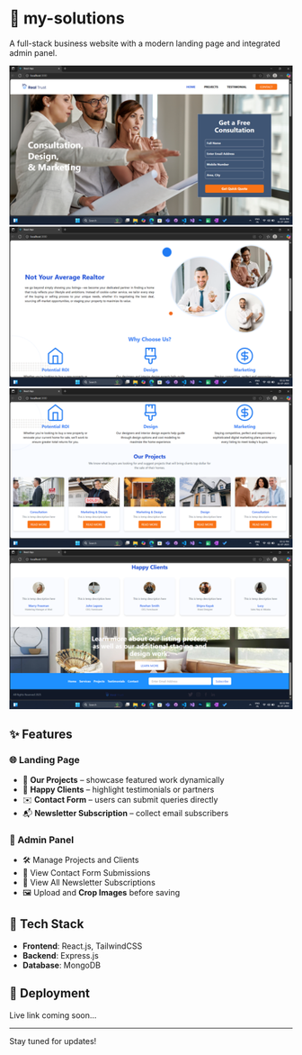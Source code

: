 # 💼 my-solutions

A full-stack business website with a modern landing page and integrated admin panel.

![App Screenshot](public/assets/Screenshot-1.png)
![App Screenshot](public/assets/Screenshot-2.png)
![App Screenshot](public/assets/Screenshot-3.png)
![App Screenshot](public/assets/Screenshot-4.png)





## ✨ Features

### 🌐 Landing Page
- 🧩 **Our Projects** – showcase featured work dynamically
- 🤝 **Happy Clients** – highlight testimonials or partners
- ✉️ **Contact Form** – users can submit queries directly
- 📬 **Newsletter Subscription** – collect email subscribers

### 🔐 Admin Panel
- 🛠️ Manage Projects and Clients
- 📄 View Contact Form Submissions
- 📧 View All Newsletter Subscriptions
- 🖼️ Upload and **Crop Images** before saving

## 🧰 Tech Stack
- **Frontend**: React.js, TailwindCSS
- **Backend**: Express.js
- **Database**: MongoDB

## 🚀 Deployment
Live link coming soon...

---

Stay tuned for updates!

